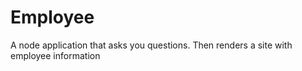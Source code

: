 # Employee
A node application that asks you questions. Then renders a site with employee information 
